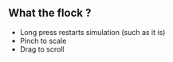 ## What the flock ?

-  Long press restarts simulation (such as it is)
-  Pinch to scale
-  Drag to scroll


